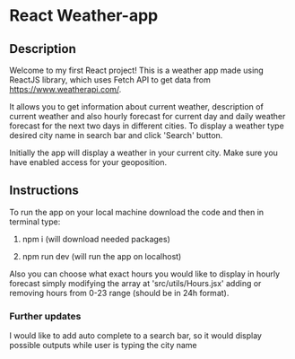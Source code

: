 # React Weather-app

## Description

Welcome to my first React project! This is a weather app made using ReactJS library, which uses Fetch API to get data from https://www.weatherapi.com/. 

It allows you to get information about current weather, description of current weather and also hourly forecast for current day and daily weather forecast for the next two days in different cities. To display a weather type desired city name in search bar and click 'Search' button.

Initially the app will display a weather in your current city. Make sure you have enabled access for your geoposition. 

## Instructions 

To run the app on your local machine download the code and then in terminal type:

1. npm i (will download needed packages)

2. npm run dev (will run the app on localhost)

Also you can choose what exact hours you would like to display in hourly forecast simply modifying the array at 'src/utils/Hours.jsx' adding or removing hours from 0-23 range (should be in 24h format). 

### Further updates

I would like to add auto complete to a search bar, so it would display possible outputs while user is typing the city name
